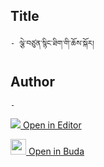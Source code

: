 ## Title
	- ལྕེ་བཙུན་སྙིང་ཐིག་གི་ཆོས་སྐོར།

## Author
	- 



[<img src="https://img.icons8.com/color/25/000000/edit-property.png"> Open in Editor](http://editor.openpecha.org/P010766)

[<img width="25" src="https://library.bdrc.io/icons/BUDA-small.svg"> Open in Buda](https://library.bdrc.io/show/bdr:IE0OPP010766)
